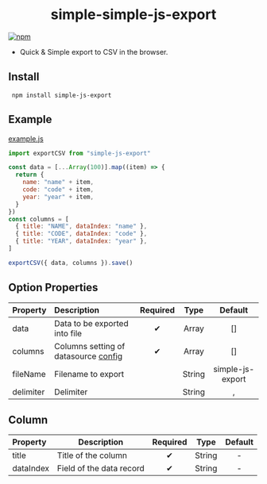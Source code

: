 # <center>simple-simple-js-export</center>

[![npm](https://img.shields.io/npm/v/simple-js-export)](https://www.npmjs.com/package/simple-js-export)

- Quick & Simple export to CSV in the browser.

## Install

```shell
 npm install simple-js-export
```

## Example

[example.js](https://github.com/sanjayheaven/simple-js-export/blob/main/src/example.js)

```js
import exportCSV from "simple-js-export"

const data = [...Array(100)].map((item) => {
  return {
    name: "name" + item,
    code: "code" + item,
    year: "year" + item,
  }
})
const columns = [
  { title: "NAME", dataIndex: "name" },
  { title: "CODE", dataIndex: "code" },
  { title: "YEAR", dataIndex: "year" },
]

exportCSV({ data, columns }).save()
```

## Option Properties

| Property  | Description                                     | Required |  Type  |    Default    |
| :-------- | :---------------------------------------------- | :------: | :----: | :-----------: |
| data      | Data to be exported into file                   |    ✔     | Array  |      []       |
| columns   | Columns setting of datasource [config](#Column) |    ✔     | Array  |      []       |
| fileName  | Filename to export                              |          | String | simple-js-export |
| delimiter | Delimiter                                       |          | String |       ,       |

## Column

| Property  | Description              | Required | Type   | Default |
| :-------- | ------------------------ | :------: | ------ | :-----: |
| title     | Title of the column      |    ✔     | String |    -    |
| dataIndex | Field of the data record |    ✔     | String |    -    |
